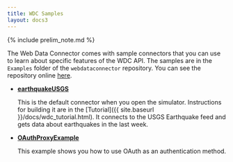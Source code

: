 ```yaml
---
title: WDC Samples
layout: docs3
---
```

{% include prelim_note.md %}

The Web Data Connector comes with sample connectors that you can use to learn about specific features of the WDC API.
The samples are in the `Examples` folder of the `webdataconnector` repository. You can see the repository
online [here](https://github.com/tableau/webdataconnector/tree/master).

-   **[earthquakeUSGS](https://tableau.github.io/webdataconnector/Examples/html/earthquakeUSGS.html)**

    This is the default connector when you open the simulator. Instructions for building it are in the [Tutorial]({{ site.baseurl }}/docs/wdc_tutorial.html). It connects to the USGS Earthquake feed and gets data about earthquakes in the last week.
<!-- 
-   **[earthquakeMultitable](https://tableau.github.io/webdataconnector/Examples/html/earthquakeMultitable.html)**

    This connector builds on the previous one to showcase how to get data into multiple tables from a data source.

-   **[earthquakeMultilingual](https://tableau.github.io/webdataconnector/Examples/html/earthquakeMultilingual.html)**

    This connector demonstrates how to use the locale property of the tableau object to localize content.

-   **[StandardConnections](https://tableau.github.io/webdataconnector/Examples/html/StandardConnectionsExample.html)**

    This connector gets data from multiple tables in a local JSON file and specifies how the tables should be joined in Tableau Desktop.


-   **[IncrementalRefreshConnector](https://tableau.github.io/webdataconnector/Examples/html/IncrementalRefreshConnector.html)**

    This connector showcases how use the incremental refresh API to fetch data incrementally.

-->

-   **[OAuthProxyExample](https://github.com/tableau/webdataconnector/tree/master/Examples/OAuthProxyExample)**

    This example shows you how to use OAuth as an authentication method.

